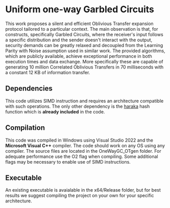 # Uniform one-way Garbled Circuits
This work proposes a silent and efficient Oblivious Transfer expansion protocol tailored to a particular context. The main observation is that, for constructs, specifically Garbled Circuits, where the receiver's input follows a specific distribution and the sender doesn't interact with the output, security demands can be greatly relaxed and decoupled from the Learning Parity with Noise assumption used in similar work. The provided algorithms, which are publicly available, achieve exceptional performance in both execution times and data exchange. More specifically these are capable of generating 10 million Correlated Oblivious Transfers in 70 milliseconds with a constant 12 KB of information transfer.


## Dependencies
This code utilizes SIMD instruction and requires an architecture compatible with such operations. 
The only other dependency is the [haraka](https://github.com/kste/haraka) hash function which is **already included** in the code.

## Compilation
This code was compiled in Windows using Visual Studio 2022 and the **Microsoft Visual C++** compiler. 
The code should work on any OS using any compiler. The source files are located in the OneWayGC_OTgen folder. For adequate performance use the O2 flag when compiling. Some additional flags may be necessary to enable use of SIMD instructions.

## Executable
An existing executable is avaialable in the x64/Release folder, but for best results we suggest compiling the project on your own for your specific architecture.
